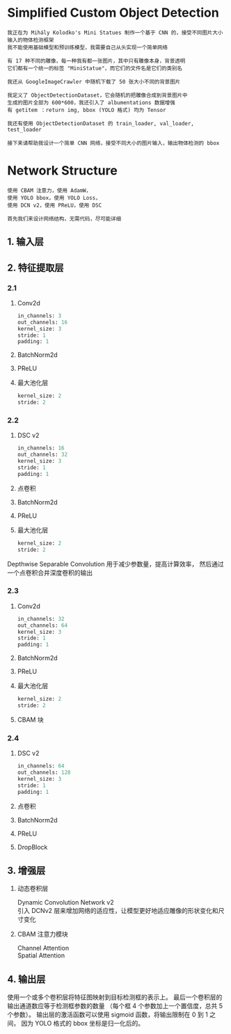 # Simplified Custom Object Detection

```prompt
我正在为 Mihály Kolodko's Mini Statues 制作一个基于 CNN 的，接受不同图片大小输入的物体检测框架
我不能使用基础模型和预训练模型，我需要自己从头实现一个简单网络

有 17 种不同的雕像，每一种我有都一张图片，其中只有雕像本身，背景透明
它们都有一个统一的标签 "MiniStatue"，而它们的文件名是它们的类别名

我还从 GoogleImageCrawler 中随机下载了 50 张大小不同的背景图片

我定义了 ObjectDetectionDataset，它会随机的把雕像合成到背景图片中
生成的图片全部为 600*600，我还引入了 albumentations 数据增强
有 getitem ：return img, bbox (YOLO 格式) 均为 Tensor

我还有使用 ObjectDetectionDataset 的 train_loader, val_loader, test_loader

接下来请帮助我设计一个简单 CNN 网络，接受不同大小的图片输入，输出物体检测的 bbox
```

# Network Structure

```prompt
使用 CBAM 注意力，使用 AdamW，
使用 YOLO bbox，使用 YOLO Loss，
使用 DCN v2，使用 PReLU，使用 DSC

首先我们来设计网络结构，无需代码，尽可能详细
```

## 1. 输入层

## 2. 特征提取层

### 2.1

1. Conv2d

   ```python
   in_channels: 3
   out_channels: 16
   kernel_size: 3
   stride: 1
   padding: 1
   ```

2. BatchNorm2d
3. PReLU
4. 最大池化层

   ```python
   kernel_size: 2
   stride: 2
   ```

### 2.2

1. DSC v2

   ```python
   in_channels: 16
   out_channels: 32
   kernel_size: 3
   stride: 1
   padding: 1
   ```

2. 点卷积
3. BatchNorm2d
4. PReLU
5. 最大池化层

   ```python
   kernel_size: 2
   stride: 2
   ```

Depthwise Separable Convolution 用于减少参数量，提高计算效率，
然后通过一个点卷积合并深度卷积的输出

### 2.3

1. Conv2d

   ```python
   in_channels: 32
   out_channels: 64
   kernel_size: 3
   stride: 1
   padding: 1
   ```

2. BatchNorm2d
3. PReLU
4. 最大池化层

   ```python
   kernel_size: 2
   stride: 2
   ```

5. CBAM 块

### 2.4

1. DSC v2

   ```python
   in_channels: 64
   out_channels: 128
   kernel_size: 3
   stride: 1
   padding: 1
   ```

2. 点卷积
3. BatchNorm2d
4. PReLU
5. DropBlock

## 3. 增强层

1. 动态卷积层

   Dynamic Convolution Network v2  
   引入 DCNv2 层来增加网络的适应性，让模型更好地适应雕像的形状变化和尺寸变化

2. CBAM 注意力模块

   Channel Attention  
   Spatial Attention

## 4. 输出层

使用一个或多个卷积层将特征图映射到目标检测框的表示上。
最后一个卷积层的输出通道数应等于检测框参数的数量
（每个框 4 个参数加上一个置信度，总共 5 个参数）。
输出层的激活函数可以使用 sigmoid 函数，将输出限制在 0 到 1 之间，
因为 YOLO 格式的 bbox 坐标是归一化后的。
